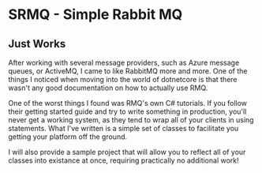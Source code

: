 # SRMQ - Simple Rabbit MQ

## Just Works
After working with several message providers, such as Azure message queues, or ActiveMQ, I came to like RabbitMQ more and more. One of the things I noticed when moving into the world of dotnetcore is that there wasn't any good documentation on how to actually use RMQ. 

One of the worst things I found was RMQ's own C# tutorials. If you follow their getting started guide and try to write something in production, you'll never get a working system, as they tend to wrap all of your clients in using statements. What I've written is a simple set of classes to facilitate you getting your platform off the ground. 

I will also provide a sample project that will allow you to reflect all of your classes into existance at once, requiring practically no additional work!